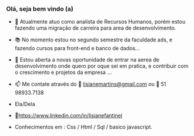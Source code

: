 ### Olá, seja bem vindo (a) 

- 💼 Atualmente atuo como analista de Recursos Humanos, porém estou fazendo uma migração de carreira para area de desenvolvimento. 

- 📚 No momento estou no segundo semestre da faculdade ads, e fazendo cursos para front-end e banco de dados... 

- 🚀 Estou aberta a novas oportunidade de entrar na aerea de desenvolvimento onde quero por oque sei em pratica, e contribuir com o crescimento e projetos da empresa ...

- 📫 Me contate através do 📩 lisianemartins@gmail.com ou 📲 51 98933.7138
- Ela/Dela
  
- 🔗https://www.linkedin.com/in/lisianefantinel
- Conhecimentos em : Css / Html / Sql / basico javascript. 

